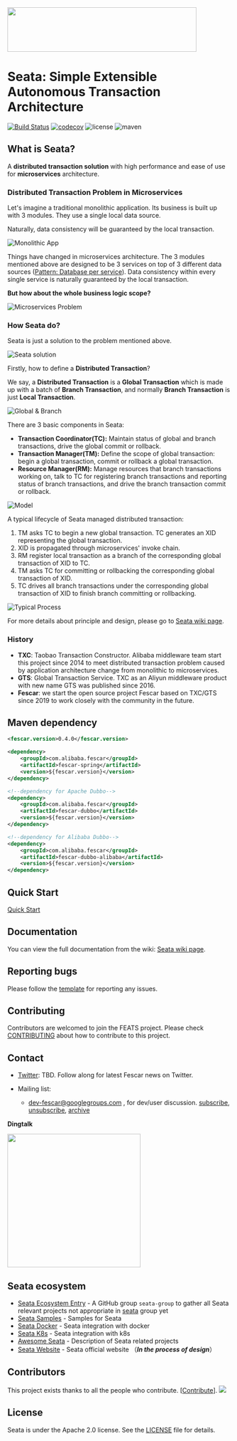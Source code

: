 <img src="https://github.com/fescar-group/fescar-samples/blob/master/doc/img/seata.png"  height="100" width="426">

# Seata: Simple Extensible Autonomous Transaction Architecture

[![Build Status](https://travis-ci.org/seata/seata.svg?branch=develop)](https://travis-ci.org/seata/seata)
[![codecov](https://codecov.io/gh/seata/seata/branch/develop/graph/badge.svg)](https://codecov.io/gh/seata/seata)
![license](https://img.shields.io/github/license/seata/seata.svg)
![maven](https://img.shields.io/maven-central/v/com.alibaba.fescar/fescar-all.svg)

## What is Seata?

A **distributed transaction solution** with high performance and ease of use for **microservices** architecture.

### Distributed Transaction Problem in Microservices

Let's imagine a traditional monolithic application. Its business is built up with 3 modules. They use a single local data source.

Naturally, data consistency will be guaranteed by the local transaction.

![Monolithic App](https://cdn.nlark.com/lark/0/2018/png/18862/1545296770244-4cedf37e-9dc6-4fc0-a97f-f4240b9d8640.png) 

Things have changed in microservices architecture. The 3 modules mentioned above are designed to be 3 services on top of 3 different data sources ([Pattern: Database per service](http://microservices.io/patterns/data/database-per-service.html)). Data consistency within every single service is naturally guaranteed by the local transaction. 

**But how about the whole business logic scope?**

![Microservices Problem](https://cdn.nlark.com/lark/0/2018/png/18862/1545296781231-4029da9c-8803-43a4-ac2f-6c8b1e2ea448.png) 

### How Seata do?

Seata is just a solution to the problem mentioned above. 

![Seata solution](https://cdn.nlark.com/lark/0/2018/png/18862/1545296791074-3bce7bce-025e-45c3-9386-7b95135dade8.png)

Firstly, how to define a **Distributed Transaction**?

We say, a **Distributed Transaction** is a **Global Transaction** which is made up with a batch of **Branch Transaction**, and normally **Branch Transaction** is just **Local Transaction**.

![Global & Branch](https://cdn.nlark.com/lark/0/2018/png/18862/1545015454979-a18e16f6-ed41-44f1-9c7a-bd82c4d5ff99.png) 

There are 3 basic components in Seata: 

- **Transaction Coordinator(TC):** Maintain status of global and branch transactions, drive the global commit or rollback.
- **Transaction Manager(TM):** Define the scope of global transaction: begin a global transaction, commit or rollback a global transaction.
- **Resource Manager(RM):** Manage resources that branch transactions working on, talk to TC for registering branch transactions and reporting status of branch transactions, and drive the branch transaction commit or rollback.

![Model](https://cdn.nlark.com/lark/0/2018/png/18862/1545013915286-4a90f0df-5fda-41e1-91e0-2aa3d331c035.png) 

A typical lifecycle of Seata managed distributed transaction:

1. TM asks TC to begin a new global transaction. TC generates an XID representing the global transaction.
2. XID is propagated through microservices' invoke chain.
3. RM register local transaction as a branch of the corresponding global transaction of XID to TC. 
4. TM asks TC for committing or rollbacking the corresponding global transaction of XID.
5. TC drives all branch transactions under the corresponding global transaction of XID to finish branch committing or rollbacking.

![Typical Process](https://cdn.nlark.com/lark/0/2018/png/18862/1545296917881-26fabeb9-71fa-4f3e-8a7a-fc317d3389f4.png) 

For more details about principle and design, please go to [Seata wiki page](https://github.com/seata/seata/wiki). 

### History

- **TXC**: Taobao Transaction Constructor. Alibaba middleware team start this project since 2014 to meet distributed transaction problem caused by application architecture change from monolithic to microservices.
- **GTS**: Global Transaction Service. TXC as an Aliyun middleware product with new name GTS was published since 2016.
- **Fescar**: we start the open source project Fescar based on TXC/GTS since 2019 to work closely with the community in the future.

## Maven dependency
```xml
<fescar.version>0.4.0</fescar.version>

<dependency>
    <groupId>com.alibaba.fescar</groupId>
    <artifactId>fescar-spring</artifactId>
    <version>${fescar.version}</version>
</dependency>

<!--dependency for Apache Dubbo-->
<dependency>
    <groupId>com.alibaba.fescar</groupId>
    <artifactId>fescar-dubbo</artifactId>
    <version>${fescar.version}</version>
</dependency>

<!--dependency for Alibaba Dubbo-->
<dependency>
    <groupId>com.alibaba.fescar</groupId>
    <artifactId>fescar-dubbo-alibaba</artifactId>
    <version>${fescar.version}</version>
</dependency>

```
## Quick Start

[Quick Start](https://github.com/seata/seata/wiki/Quick-Start)

## Documentation

You can view the full documentation from the wiki: [Seata wiki page](https://github.com/seata/seata/wiki).

## Reporting bugs

Please follow the [template](https://github.com/seata/seata/blob/develop/.github/ISSUE_TEMPLATE/BUG_REPORT.md) for reporting any issues.


## Contributing

Contributors are welcomed to join the FEATS project. Please check [CONTRIBUTING](./CONTRIBUTING.md) about how to contribute to this project.


## Contact

* [Twitter](): TBD. Follow along for latest Fescar news on Twitter.

* Mailing list: 
  * dev-fescar@googlegroups.com , for dev/user discussion. [subscribe](mailto:dev-fescar+subscribe@googlegroups.com), [unsubscribe](mailto:dev-fescar+unsubscribe@googlegroups.com), [archive](https://groups.google.com/forum/#!forum/dev-fescar)
  
**Dingtalk**

<img src="https://upload-images.jianshu.io/upload_images/4420767-4e95b186a1a1bfba.png?imageMogr2/auto-orient/strip%7CimageView2/2/w/1240"  height="300" width="300">


## Seata ecosystem

* [Seata Ecosystem Entry](https://github.com/fescar-group) - A GitHub group `seata-group` to gather all Seata relevant projects not appropriate in [seata](https://github.com/seata) group yet
* [Seata Samples](https://github.com/fescar-group/fescar-samples) - Samples for Seata
* [Seata Docker](https://github.com/fescar-group/fescar-docker) - Seata integration with docker
* [Seata K8s](https://github.com/fescar-group/fescar-k8s) - Seata integration with k8s
* [Awesome Seata](https://github.com/fescar-group/awesome-fescar) - Description of Seata related projects 
* [Seata Website](https://github.com/fescar-group/fescar.io) - Seata official website （***In the process of design***）

## Contributors

This project exists thanks to all the people who contribute. [[Contribute](CONTRIBUTING.md)].
<a href="https://github.com/seata/seata/graphs/contributors"><img src="https://opencollective.com/fescar/contributors.svg?width=890&button=false" /></a>

## License

Seata is under the Apache 2.0 license. See the [LICENSE](https://github.com/seata/seata/blob/master/LICENSE) file for details.
